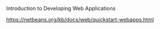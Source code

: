 Introduction to Developing Web Applications

https://netbeans.org/kb/docs/web/quickstart-webapps.html

